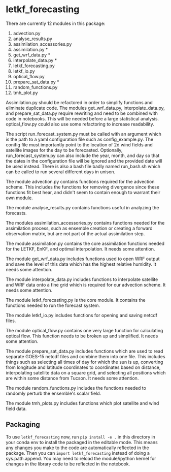 # letkf_forecasting

There are currently 12 modules in this package:
1. advection.py
1. analyse_results.py
1. assimilation_accessories.py
1. assimilation.py *
1. get_wrf_data.py *
1. interpolate_data.py *
1. letkf_forecasting.py
1. letkf_io.py
1. optical_flow.py
1. prepare_sat_data.py *
1. random_functions.py
1. tmh_plot.py

Assimilation.py should be refactored in order to simplify functions and
eliminate duplicate code. The modules get_wrf_data.py, interpolate_data.py, and
prepare_sat_data.py require rewriting and need to be combined with code in
notebooks. This will be needed before a large statistical analysis.
optical_flow.py could also use some refactoring to increase readability.

The script run_forecast_system.py must be called with an argument which
is the path to a yaml configuration file such as config_example.py. The
conifig file must importantly point to the location of 2d wind fields and
satellite images for the day to be forecasted. Optionally,
run_forecast_system.py can also include the year, month, and day so that the
dates in the configuration file will be ignored and the provided date will be
used instead. There is also a bash file badly named run_bash.sh which can be
called to run several different days in unison.

The module advection.py contains functions required for the advection scheme.
This includes the functions for removing divergence since these functions fit
best hear, and didn't seem to contain enough to warrant their own module.

The module analyse_results.py contains functions useful in analyzing the
forecasts.

The modules assimilation_accessories.py contains functions needed for the
assimilation process, such as ensemble creation or creating a forward
observation matrix, but are not part of the actual assimilation step.

The module assimilation.py contains the core assimilation functions needed for
the LETKF, EnKF, and optimal interpolation. It needs some attention.

The module get_wrf_data.py includes functions used to open WRF output and save
the level of this data which has the highest relative humidity. It needs some
attention.

The module interpolate_data.py includes functions to interpolate satellite and
WRF data onto a fine grid which is required for our advection scheme. It needs
some attention.

The module letkf_forecasting.py is the core module. It contains the functions
needed to run the forecast system.

The module letkf_io.py includes functions for opening and saving netcdf files.

The module optical_flow.py contains one very large function for calculating
optical flow. This function needs to be broken up and simplified. It needs some
attention.


The module prepare_sat_data.py includes functions which are used to read
separate GOES-15 netcdf files and combine them into one file. This includes
things such as selecting all times of day for which the sun is up, converting
from longitude and latitude coordinates to coordinates based on distance,
interpolating satellite data on a square grid, and selecting all positions which
are within some distance from Tucson. It needs some attention.

The module random_functions.py includes the functions needed to randomly perturb
the ensemble's scalar field.

The module tmh_plots.py includes functions which plot satellite and wind field
data.

## Packaging

To use ``letkf_forecasting`` now, run ``pip install -e .`` in this directory
in your conda env to install the packaged in the editable mode. This means
any changes you make to the code are automatically reflected in the package.
Then you can ``import letkf_forecasting`` instead of doing a sys.path.append.
You may need to reload the module/ipython kernel for changes in the library
code to be reflected in the notebook.
